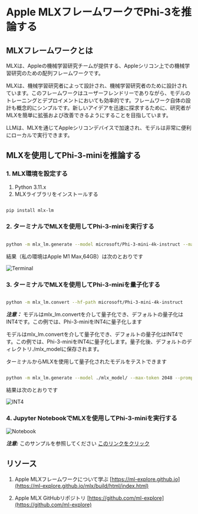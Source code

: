 # **Apple MLXフレームワークでPhi-3を推論する**

## **MLXフレームワークとは**

MLXは、Appleの機械学習研究チームが提供する、Appleシリコン上での機械学習研究のための配列フレームワークです。

MLXは、機械学習研究者によって設計され、機械学習研究者のために設計されています。このフレームワークはユーザーフレンドリーでありながら、モデルのトレーニングとデプロイメントにおいても効率的です。フレームワーク自体の設計も概念的にシンプルです。新しいアイデアを迅速に探求するために、研究者がMLXを簡単に拡張および改善できるようにすることを目指しています。

LLMは、MLXを通じてAppleシリコンデバイスで加速され、モデルは非常に便利にローカルで実行できます。

## **MLXを使用してPhi-3-miniを推論する**

### **1. MLX環境を設定する**

1. Python 3.11.x
2. MLXライブラリをインストールする

```bash

pip install mlx-lm

```

### **2. ターミナルでMLXを使用してPhi-3-miniを実行する**

```bash

python -m mlx_lm.generate --model microsoft/Phi-3-mini-4k-instruct --max-token 2048 --prompt  "<|user|>\nCan you introduce yourself<|end|>\n<|assistant|>"

```

結果（私の環境はApple M1 Max,64GB）は次のとおりです

![Terminal](../../../../imgs/03/MLX/01.png)

### **3. ターミナルでMLXを使用してPhi-3-miniを量子化する**

```bash

python -m mlx_lm.convert --hf-path microsoft/Phi-3-mini-4k-instruct

```

***注意：*** モデルはmlx_lm.convertを介して量子化でき、デフォルトの量子化はINT4です。この例では、Phi-3-miniをINT4に量子化します

モデルはmlx_lm.convertを介して量子化でき、デフォルトの量子化はINT4です。この例では、Phi-3-miniをINT4に量子化します。量子化後、デフォルトのディレクトリ./mlx_modelに保存されます。

ターミナルからMLXを使用して量子化されたモデルをテストできます

```bash

python -m mlx_lm.generate --model ./mlx_model/ --max-token 2048 --prompt  "<|user|>\nCan you introduce yourself<|end|>\n<|assistant|>"

```

結果は次のとおりです

![INT4](../../../../imgs/03/MLX/02.png)

### **4. Jupyter NotebookでMLXを使用してPhi-3-miniを実行する**

![Notebook](../../../../imgs/03/MLX/03.png)

***注意:*** このサンプルを参照してください [このリンクをクリック](../../../../code/03.Inference/MLX/MLX_DEMO.ipynb)

## **リソース**

1. Apple MLXフレームワークについて学ぶ [https://ml-explore.github.io](https://ml-explore.github.io/mlx/build/html/index.html)

2. Apple MLX GitHubリポジトリ [https://github.com/ml-explore](https://github.com/ml-explore)
